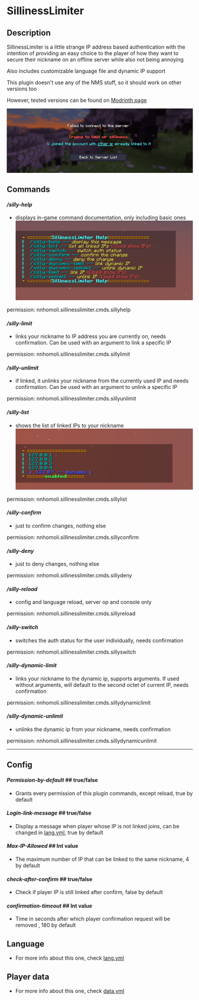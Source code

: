 # **SillinessLimiter**

## Description

SillinessLimiter is a little strange IP address based authentication with the intention of providing an easy choice to the player
of how they want to secure their nickname on an offline server while also not being annoying

Also includes customizable language file and dynamic IP support

This plugin doesn't use any of the NMS stuff, so it should work on other versions too

However, tested versions can be found on [Modrinth page](https://modrinth.com/plugin/sillinesslimiter/versions)

![kick-example.jpg](kick-example.jpg)

## Commands

#### _/silly-help_
- displays in-game command documentation, only including basic ones 
![help-example.jpg](help-example.jpg)
  
permission: nnhomoli.sillinesslimiter.cmds.sillyhelp
#### _/silly-limit_ 
- links your nickname to IP address you are currently on, needs confirmation. Can be used with an argument to link a specific IP

permission: nnhomoli.sillinesslimiter.cmds.sillylimit
#### _/silly-unlimit_ 
- if linked, it unlinks your nickname from the currently used IP and needs confirmation. Can be used with an argument to unlink a specific IP

permission: nnhomoli.sillinesslimiter.cmds.sillyunlimit
#### _/silly-list_ 
- shows the list of linked IPs to your nickname
![](list-example.jpg)

permission: nnhomoli.sillinesslimiter.cmds.sillylist
#### _/silly-confirm_
- just to confirm changes, nothing else

permission: nnhomoli.sillinesslimiter.cmds.sillyconfirm
#### _/silly-deny_
- just to deny changes, nothing else

permission: nnhomoli.sillinesslimiter.cmds.sillydeny
#### _/silly-reload_
- config and language reload, server op and console only

permission: nnhomoli.sillinesslimiter.cmds.sillyreload
#### _/silly-switch_
- switches the auth status for the user individually, needs confirmation

permission: nnhomoli.sillinesslimiter.cmds.sillyswitch
#### _/silly-dynamic-limit_
- links your nickname to the dynamic ip, supports arguments. If used without arguments, will default to the second octet of current IP, needs confirmation

permission: nnhomoli.sillinesslimiter.cmds.sillydynamiclimit
#### _/silly-dynamic-unlimit_
- unlinks the dynamic ip from your nickname, needs confirmation 

permission: nnhomoli.sillinesslimiter.cmds.sillydynamicunlimit
___
## **Config**

#### _Permission-by-default_ ## true/false
- Grants every permission of this plugin commands, except reload, true by default

#### _Login-link-message_ ## true/false
- Display a message when player whose IP is not linked joins, can be changed in [lang.yml](src%2Fmain%2Fresources%2Fdefault%2Flang.yml), true by default

#### _Max-IP-Allowed_ ## Int value
- The maximum number of IP that can be linked to the same nickname, 4 by default

#### _check-after-confirm_ ## true/false
- Check if player IP is still linked after confirm, false by default

#### _confirmation-timeout_ ## Int value
- Time in seconds after which player confirmation request will be removed , 180 by default

## Language
- For more info about this one, check [lang.yml](src%2Fmain%2Fresources%2Fdefault%2Flang.yml)

## Player data
- For more info about this one, check [data.yml](src%2Fmain%2Fresources%2Fdefault%2Fdata.yml)

